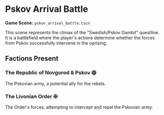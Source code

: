 # Pskov Arrival Battle

**Game Scene:** `pskov_arrival_battle.tscn`

This scene represents the climax of the "Swedish/Pskov Gambit" questline. It is a battlefield where the player's actions determine whether the forces from Pskov successfully intervene in the uprising.

## Factions Present

### The Republic of Novgorod & Pskov 🌞
The Pskovian army, a potential ally for the rebels.

### The Livonian Order ✠ 
The Order's forces, attempting to intercept and repel the Pskovian army.
